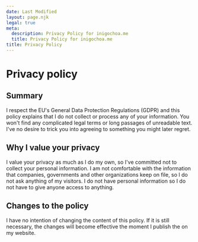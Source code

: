 ```yaml
---
date: Last Modified
layout: page.njk
legal: true
meta:
  description: Privacy Policy for inigochoa.me
  title: Privacy Policy for inigochoa.me
title: Privacy Policy
---
```


# Privacy policy

## Summary

I respect the EU's General Data Protection Regulations (GDPR) and this policy
explains that I do not collect or process any of your information. You won't
find any complicated legal terms or long passages of unreadable text. I've no
desire to trick you into agreeing to something you might later regret.

## Why I value your privacy

I value your privacy as much as I do my own, so I've committed not to collect
your personal information. I am not comfortable with the information that
companies, governments and other organizations keep on file, so I do not ask
anything of my visitors. I do not have personal information so I do not have
to give anyone access to anything.

## Changes to the policy

I have no intention of changing the content of this policy. If it is still
necessary, the changes will become effective the moment I publish the on my
website.
